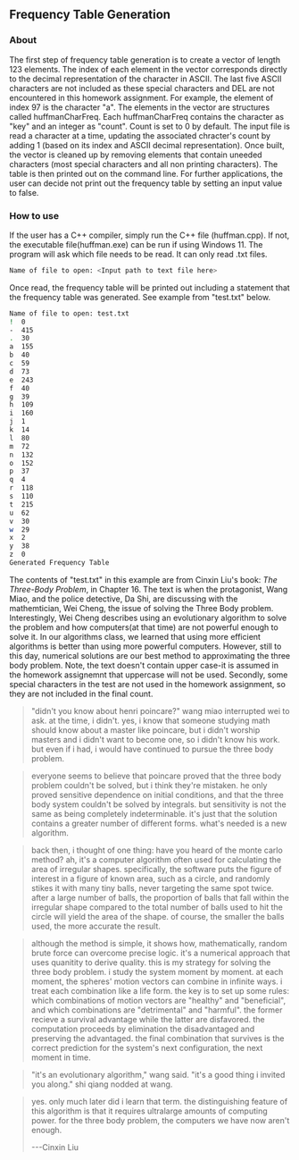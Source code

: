 ## Frequency Table Generation

### About

The first step of frequency table generation is to create a vector of length 123 elements.  The index of each element in the vector corresponds directly to the decimal representation of the character in ASCII.  The last five ASCII characters are not included as these special characters and DEL are not encountered in this homework assignment. For example, the element of index 97 is the character "a". The elements in the vector are structures called huffmanCharFreq. Each huffmanCharFreq contains the character as "key" and an integer as "count".  Count is set to 0 by default. The input file is read a character at a time, updating the associated chracter's count by adding 1 (based on its index and ASCII decimal representation).  Once built, the vector is cleaned up by removing elements that contain uneeded characters (most special characters and all non printing characters).  The table is then printed out on the command line. For further applications, the user can decide not print out the frequency table by setting an input value to false. 

### How to use

If the user has a C++ compiler, simply run the C++ file (huffman.cpp).  If not, the executable file(huffman.exe) can be run if using Windows 11.  The program will ask which file needs to be read.  It can only read .txt files.  

```bash
Name of file to open: <Input path to text file here>
```
Once read, the frequency table will be printed out including a statement that the frequency table was generated. See example from "test.txt" below.

```bash
Name of file to open: test.txt
!  0
-  415
.  30
a  155
b  40
c  59
d  73
e  243
f  40
g  39
h  109
i  160
j  1
k  14
l  80
m  72
n  132
o  152
p  37
q  4
r  118
s  110
t  215
u  62
v  30
w  29
x  2
y  38
z  0
Generated Frequency Table
```
The contents of "test.txt" in this example are from Cinxin Liu's book: *The Three-Body Problem*, in Chapter 16.  The text is when the protagonist, Wang Miao, and the police detective, Da Shi, are discussing with the mathemtician, Wei Cheng, the issue of solving the Three Body problem.  Interestingly, Wei Cheng describes using an evolutionary algorithm to solve the problem and how computers(at that time) are not powerful enough to solve it.  In our algorithms class, we learned that using more efficient algorithms is better than using more powerful computers.  However, still to this day, numerical solutions are our best method to approximating the three body problem. Note, the text doesn't contain upper case-it is assumed in the homework assignemnt that uppercase will not be used. Secondly, some special characters in the test are not used in the homework assignment, so they are not included in the final count. 

> "didn't you know about henri poincare?" wang miao interrupted wei to ask.
at the time, i didn't.  yes, i know that someone studying math should know
about a master like poincare, but i didn't worship masters and i didn't
want to become one, so i didn't know his work.  but even if i had, i would
have continued to pursue the three body problem.

> everyone seems to believe that poincare proved that the three body
problem couldn't be solved, but i think they're mistaken.  he only proved
sensitive dependence on initial conditions, and that the three body system
couldn't be solved by integrals.  but sensitivity is not the same as being
completely indeterminable.  it's just that the solution contains a greater
number of different forms.  what's needed is a new algorithm.

> back then, i thought of one thing: have you heard of the monte carlo
method?  ah, it's a computer algorithm often used for calculating the area
of irregular shapes.  specifically, the software puts the figure of interest in
a figure of known area, such as a circle, and randomly stikes it with
many tiny balls, never targeting the same spot twice.  after a large number
of balls, the proportion of balls that fall within the irregular shape 
compared to the total number of balls used to hit the circle will yield the area
of the shape.  of course, the smaller the balls used, the more accurate the 
result.

> although the method is simple, it shows how, mathematically, random
brute force can overcome precise logic.  it's a numerical approach that uses
quanitity to derive quality.  this is my strategy for solving the three body
problem.  i study the system moment by moment.  at each moment, the
spheres' motion vectors can combine in infinite ways.  i treat each combination
like a life form.  the key is to set up some rules: which combinations of
motion vectors are "healthy" and "beneficial", and which combinations
are "detrimental" and "harmful".  the former recieve a survival advantage 
while the latter are disfavored.  the computation proceeds by elimination 
the disadvantaged and preserving the advantaged.  the final combination 
that survives is the correct prediction for the system's next configuration, 
the next moment in time. 

> "it's an evolutionary algorithm," wang said.
"it's a good thing i invited you along." shi qiang nodded at wang.

> yes. only much later did i learn that term.  the distinguishing feature of
this algorithm is that it requires ultralarge amounts of computing power. 
for the three body problem, the computers we have now aren't enough.
>
>---Cinxin Liu
